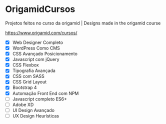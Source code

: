 # OrigamidCursos
Projetos feitos no curso da origamid | Designs made in the origamid course

https://www.origamid.com/cursos/

- [x] Web Designer Completo
- [x] WordPress Como CMS
- [x] CSS Avançado Posicionamento
- [x] Javascript com jQuery
- [x] CSS Flexbox
- [x] Tipografia Avançada
- [x] CSS com SASS
- [x] CSS Grid Layout
- [x] Bootstrap 4
- [x] Automação Front End com NPM
- [ ] Javascript completo ES6+
- [ ] Adobe XD
- [ ] UI Design Avançado
- [ ] UX Design Heurísticas
